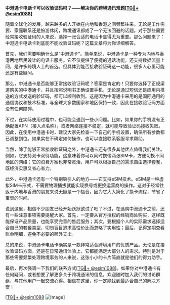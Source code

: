 **中港通卡电话卡可以收验证码吗？——解决你的跨境通讯难题[[TG💪+ @esim1088](https://t.me/s/esim1088)]**

随着全球化的发展，越来越多的人开始在内地和香港之间频繁往来。无论是工作需要、家庭联系还是旅游休闲，跨境通讯都成了一个无法回避的话题。对于那些需要经常接收验证码的人来说，选择一张合适的电话卡显得尤为重要。那么问题来了：中港通卡电话卡到底能不能收验证码呢？这篇文章将为你详细解答。

首先，我们需要明确什么是“中港通卡”。简单来说，中港通卡是一种专为内地与香港两地居民设计的电话卡服务。它不仅提供了便捷的通话功能，还支持数据流量上网，是许多跨境人士的首选。但具体到能否接收验证码这一功能，很多人心里可能还是有些疑问。

那么，中港通卡是否能够正常接收验证码呢？答案是肯定的！只要你选择了正规渠道购买的中港通卡，并且按照说明书正确设置手机，无论是通过短信还是应用内推送的方式发送的验证码，都可以顺利收到。这是因为中港通卡采用的是国际通用的通信协议和技术标准，与全球大多数国家和地区保持一致，因此在接收验证码方面没有任何障碍。

不过，在实际使用过程中，也可能会遇到一些小问题。比如，如果你的手机没有正确配置APN（接入点名称），或者网络连接不稳定，就可能导致验证码接收失败。因此，在使用中港通卡时，建议大家先检查一下自己的手机设置，确保所有参数都已调整到位。如果实在不确定如何操作，也可以直接联系客服寻求帮助。

当然，除了能够正常接收验证码之外，中港通卡还有很多其他优点值得我们关注。例如，它支持双卡双待功能，这意味着你可以同时携带两张SIM卡，方便切换不同地区的网络；它的资费方案也非常灵活，用户可以根据自己的需求自由选择套餐，既经济实惠又省心省力。

此外，中港通卡还有一个特别吸引人的地方——它支持eSIM技术。eSIM是一种虚拟SIM卡形式，不需要物理插拔就能实现换号或更换运营商的操作。这对于经常往返于内地与香港的朋友来说无疑是一个福音，因为它大大简化了换卡流程，节省了宝贵的时间。

说到这里，相信不少朋友已经开始跃跃欲试了吧？不过，在选购中港通卡之前，还有一些注意事项需要提醒大家。首先，一定要从官方授权的经销商处购买，这样既能保证产品质量，也能享受完善的售后服务；其次，要根据个人的实际需求选择适合自己的套餐类型，切勿盲目追求高性价比而忽略了实用性；最后，记得定期查看账单明细，避免不必要的额外支出。

总的来说，中港通卡电话卡确实是一款非常适合跨境用户的优质产品。无论是在接收验证码方面，还是在日常通讯体验上，它都能满足大部分人的需求。特别是对于那些需要频繁处理跨境事务的人来说，这张小小的卡片简直就是他们的得力助手。

最后，再次强调一下我们的联系方式[[TG💪+ @esim1088](https://t.me/s/esim1088)]。如果你对中港通卡有任何疑问，或者想要了解更多关于跨境通讯的信息，欢迎随时加入我们的讨论群组，与其他用户一起交流心得。相信在这里，你一定能找到最适合自己的解决方案！

[[TG💪+ @esim1088](https://t.me/s/esim1088) ![Image](https://i.postimg.cc/4NQfJmqS/Snipaste-2025-05-13-00-14-12.png)]